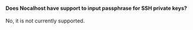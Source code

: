 #### Does Nocalhost have support to input passphrase for SSH private keys?

No, it is not currently supported.